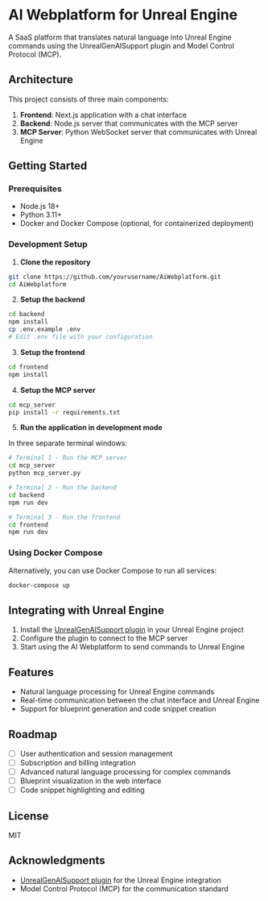 # AI Webplatform for Unreal Engine

A SaaS platform that translates natural language into Unreal Engine commands using the UnrealGenAISupport plugin and Model Control Protocol (MCP).

## Architecture

This project consists of three main components:

1. **Frontend**: Next.js application with a chat interface
2. **Backend**: Node.js server that communicates with the MCP server
3. **MCP Server**: Python WebSocket server that communicates with Unreal Engine

## Getting Started

### Prerequisites

- Node.js 18+
- Python 3.11+
- Docker and Docker Compose (optional, for containerized deployment)

### Development Setup

1. **Clone the repository**

```bash
git clone https://github.com/yourusername/AiWebplatform.git
cd AiWebplatform
```

2. **Setup the backend**

```bash
cd backend
npm install
cp .env.example .env
# Edit .env file with your configuration
```

3. **Setup the frontend**

```bash
cd frontend
npm install
```

4. **Setup the MCP server**

```bash
cd mcp_server
pip install -r requirements.txt
```

5. **Run the application in development mode**

In three separate terminal windows:

```bash
# Terminal 1 - Run the MCP server
cd mcp_server
python mcp_server.py

# Terminal 2 - Run the backend
cd backend
npm run dev

# Terminal 3 - Run the frontend
cd frontend
npm run dev
```

### Using Docker Compose

Alternatively, you can use Docker Compose to run all services:

```bash
docker-compose up
```

## Integrating with Unreal Engine

1. Install the [UnrealGenAISupport plugin](https://github.com/AlexKissiJr/UnrealGenAISupport) in your Unreal Engine project
2. Configure the plugin to connect to the MCP server
3. Start using the AI Webplatform to send commands to Unreal Engine

## Features

- Natural language processing for Unreal Engine commands
- Real-time communication between the chat interface and Unreal Engine
- Support for blueprint generation and code snippet creation

## Roadmap

- [ ] User authentication and session management
- [ ] Subscription and billing integration
- [ ] Advanced natural language processing for complex commands
- [ ] Blueprint visualization in the web interface
- [ ] Code snippet highlighting and editing

## License

MIT

## Acknowledgments

- [UnrealGenAISupport plugin](https://github.com/AlexKissiJr/UnrealGenAISupport) for the Unreal Engine integration
- Model Control Protocol (MCP) for the communication standard 